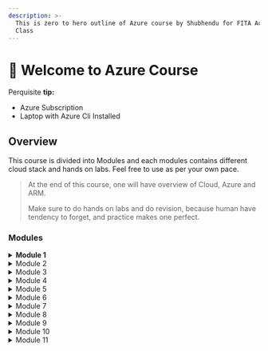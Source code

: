 ```yaml
---
description: >-
  This is zero to hero outline of Azure course by Shubhendu for FITA Academy
  Class
---
```


# 👋 Welcome to Azure Course

Perquisite **tip:**

* Azure Subscription
* Laptop with Azure Cli Installed

## Overview

This course is divided into Modules and each modules contains different cloud stack and hands on labs. Feel free to use as per your own pace.

> At the end of this course, one will have overview of Cloud, Azure and ARM.
>
> Make sure to do hands on labs and do revision, because human have tendency to forget, and practice makes one perfect.

### Modules

<details>

<summary><strong>Module 1</strong></summary>

* Fundamentals of Cloud Computing
* How Cloud works? Cloud Computing vs Virtualization
* Cloud Hypervisor
* Types of Cloud Computing deployment model
* Multi Cloud vs Hybrid Cloud
* Cloud Computing Model IaaS, PaaS, SaaS, Serverless Function, Container and Data
* Shared Responsibility Model

</details>

<details>

<summary>Module 2</summary>

* Azure Fundamentals
* Azure Portal
* Azure Management Group
* Azure Subscriptions
* Azure Resource Groups
* Azure Resources
* Azure Resource Manager
* Azure Geographies
* Azure Regions
* Azure Availability Zones
* Labs

</details>

<details>

<summary>Module 3</summary>

* Azure Networking
* Implementing and Managing Virtual Networks
* Configuring VNET
* VNET Peering
* Configure virtual Network connectivity.
* Network Security Groups
* Inbound/ Outbound rules
* Port access allow and Deny
* Labs

</details>

<details>

<summary>Module 4</summary>

* Azure Virtual Machines
* Azure VM deployment
* VM Configuration
* Disk Management
* Desired state configuration (DSC)
* Managing and Monitoring Azure VM
* RDP access
* Labs

</details>

<details>

<summary>Module 5</summary>

* Azure App Services
* Different types of App services
* Web Apps Implementation and Maintaining
* Web Apps configuration
* Monitoring webApps and WebJobs
* Implementing Traffic Manager
* Labs

</details>

<details>

<summary>Module 6</summary>

* Azure Storage Account
* Types of Storage Account
* Choice of appropriate Azure Storage options to address business model
* Planning Storage
* Azure CDN
* Azure Backup
* Azure Site Recovery implementation
* Data Protection
* Labs

</details>

<details>

<summary>Module 7</summary>

* Azure Container Services
* Windows and Linux Containers in Azure
* Deploying containers to Azure VMs
* Implementing Azure Container Registry
* Deploying multi container applications with Docker Compose to Azure VMs
* Labs

</details>

<details>

<summary>Module 8</summary>

* Implementing Azure Cloud Services
* Planning and deploying Azure cloud services
* Managing and Maintaining Azure Cloud Services
* Configuring deployment slots and Remote Desktop Protocol

</details>

<details>

<summary>Module 9</summary>

* Implementing Azure Active Directory
* Creating and Managing Azure AD tenants
* Configuration application and resource access with Azure AD
* Overview of Azure AD Premium
* SSO(single sign-on configuration )
* RBAC for cloud resources

</details>

<details>

<summary>Module 10</summary>

Managing an Active Directory infrastructure in a hybrid environment Module

</details>

<details>

<summary>Module 11</summary>

* Implementing Azure-based management and Automation
* OMS Operation Management )suite solution
* Azure Automation
* Implementing Azure automation runbooks
* Automation account configuration
* creating and deploying runbook

</details>
